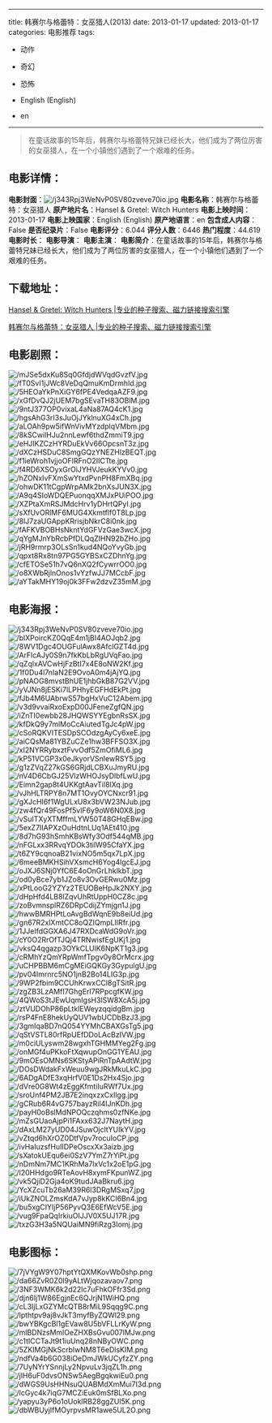 
---
title: 韩赛尔与格蕾特：女巫猎人(2013)
date: 2013-01-17
updated: 2013-01-17
categories: 电影推荐
tags:
- 动作
- 奇幻
- 恐怖

- English (English)
- en
---


> 在童话故事的15年后，韩赛尔与格蕾特兄妹已经长大，他们成为了两位厉害的女巫猎人，在一个小镇他们遇到了一个艰难的任务。

## **电影详情**：

**电影封面**：<img src="https://image.tmdb.org/t/p/w200/j343Rpj3WeNvP0SV80zveve70io.jpg" alt="/j343Rpj3WeNvP0SV80zveve70io.jpg" title="/j343Rpj3WeNvP0SV80zveve70io.jpg">
**电影名称**：韩赛尔与格蕾特：女巫猎人
**原产地片名**：Hansel & Gretel: Witch Hunters
**电影上映时间**：2013-01-17
**电影上映国家**：English (English)
**原产地语言**：en
**包含成人内容**：False
**是否纪录片**：False
**电影评分**：6.044
**评分人数**：6446
**热门程度**：44.619
**电影时长**：
**电影导演**：
**电影主演**：
**电影简介**：在童话故事的15年后，韩赛尔与格蕾特兄妹已经长大，他们成为了两位厉害的女巫猎人，在一个小镇他们遇到了一个艰难的任务。

## **下载地址**：
[Hansel & Gretel: Witch Hunters |专业的种子搜索、磁力链接搜索引擎](https://movie.amd794.com:2083/?search=Hansel%20%26%20Gretel%3A%20Witch%20Hunters&ordering=&mode=match_phrase&page_size=10&page=1)

[韩赛尔与格蕾特：女巫猎人 |专业的种子搜索、磁力链接搜索引擎](https://movie.amd794.com:2083/?search=%E9%9F%A9%E8%B5%9B%E5%B0%94%E4%B8%8E%E6%A0%BC%E8%95%BE%E7%89%B9%EF%BC%9A%E5%A5%B3%E5%B7%AB%E7%8C%8E%E4%BA%BA&ordering=&mode=match_phrase&page_size=10&page=1)
 

## **电影剧照**：
<img src="https://image.tmdb.org/t/p/original/mJSe5dxKu8Sq0GfdjdWVqdGvzfV.jpg" alt="/mJSe5dxKu8Sq0GfdjdWVqdGvzfV.jpg" title="/mJSe5dxKu8Sq0GfdjdWVqdGvzfV.jpg"><img src="https://image.tmdb.org/t/p/original/fT0SvI1jJWc8VeDqQmuKmDrmhId.jpg" alt="/fT0SvI1jJWc8VeDqQmuKmDrmhId.jpg" title="/fT0SvI1jJWc8VeDqQmuKmDrmhId.jpg"><img src="https://image.tmdb.org/t/p/original/5HEOaYkPnXiGY6fPE4VedqaAZF9.jpg" alt="/5HEOaYkPnXiGY6fPE4VedqaAZF9.jpg" title="/5HEOaYkPnXiGY6fPE4VedqaAZF9.jpg"><img src="https://image.tmdb.org/t/p/original/xGfDvQJ2jUEM7bgSEvaTH83OBlM.jpg" alt="/xGfDvQJ2jUEM7bgSEvaTH83OBlM.jpg" title="/xGfDvQJ2jUEM7bgSEvaTH83OBlM.jpg"><img src="https://image.tmdb.org/t/p/original/9ntJ377OP0vixaL4aNa87AQ4cK1.jpg" alt="/9ntJ377OP0vixaL4aNa87AQ4cK1.jpg" title="/9ntJ377OP0vixaL4aNa87AQ4cK1.jpg"><img src="https://image.tmdb.org/t/p/original/hgsAhG3rI3sJuOjJYklnuXG4xCh.jpg" alt="/hgsAhG3rI3sJuOjJYklnuXG4xCh.jpg" title="/hgsAhG3rI3sJuOjJYklnuXG4xCh.jpg"><img src="https://image.tmdb.org/t/p/original/aLOAh9pw5ifWnVivMYzdplqVMbm.jpg" alt="/aLOAh9pw5ifWnVivMYzdplqVMbm.jpg" title="/aLOAh9pw5ifWnVivMYzdplqVMbm.jpg"><img src="https://image.tmdb.org/t/p/original/8kSCwilHJu2nnLewf6thdZmmiT9.jpg" alt="/8kSCwilHJu2nnLewf6thdZmmiT9.jpg" title="/8kSCwilHJu2nnLewf6thdZmmiT9.jpg"><img src="https://image.tmdb.org/t/p/original/eHJIKZCzHYRDuEkVv66OpcsnT3z.jpg" alt="/eHJIKZCzHYRDuEkVv66OpcsnT3z.jpg" title="/eHJIKZCzHYRDuEkVv66OpcsnT3z.jpg"><img src="https://image.tmdb.org/t/p/original/dXCzHSDuC8SmgGQzYNEZHlzBEQT.jpg" alt="/dXCzHSDuC8SmgGQzYNEZHlzBEQT.jpg" title="/dXCzHSDuC8SmgGQzYNEZHlzBEQT.jpg"><img src="https://image.tmdb.org/t/p/original/f1ieWroh1vjjoOFIRFnO2IICTte.jpg" alt="/f1ieWroh1vjjoOFIRFnO2IICTte.jpg" title="/f1ieWroh1vjjoOFIRFnO2IICTte.jpg"><img src="https://image.tmdb.org/t/p/original/f4RD6XSOyxGrOiJYHVJeukKYVv0.jpg" alt="/f4RD6XSOyxGrOiJYHVJeukKYVv0.jpg" title="/f4RD6XSOyxGrOiJYHVJeukKYVv0.jpg"><img src="https://image.tmdb.org/t/p/original/hZONxIvFXmSwYtxdPvnPH8FmXBq.jpg" alt="/hZONxIvFXmSwYtxdPvnPH8FmXBq.jpg" title="/hZONxIvFXmSwYtxdPvnPH8FmXBq.jpg"><img src="https://image.tmdb.org/t/p/original/ohwDK11tCgpWrpAMk2bnXsJUN3X.jpg" alt="/ohwDK11tCgpWrpAMk2bnXsJUN3X.jpg" title="/ohwDK11tCgpWrpAMk2bnXsJUN3X.jpg"><img src="https://image.tmdb.org/t/p/original/A9q4SIoWDQEPuonqqXMJxPUiPOO.jpg" alt="/A9q4SIoWDQEPuonqqXMJxPUiPOO.jpg" title="/A9q4SIoWDQEPuonqqXMJxPUiPOO.jpg"><img src="https://image.tmdb.org/t/p/original/XZPtaXmRSJMdcHrv1yDHrtQPyI.jpg" alt="/XZPtaXmRSJMdcHrv1yDHrtQPyI.jpg" title="/XZPtaXmRSJMdcHrv1yDHrtQPyI.jpg"><img src="https://image.tmdb.org/t/p/original/sXfUvORlMF6MUG4Xkmtflf0T8Lp.jpg" alt="/sXfUvORlMF6MUG4Xkmtflf0T8Lp.jpg" title="/sXfUvORlMF6MUG4Xkmtflf0T8Lp.jpg"><img src="https://image.tmdb.org/t/p/original/8lJ7zaUGAppKRrisjbNkrC8i0nk.jpg" alt="/8lJ7zaUGAppKRrisjbNkrC8i0nk.jpg" title="/8lJ7zaUGAppKRrisjbNkrC8i0nk.jpg"><img src="https://image.tmdb.org/t/p/original/fAFKVBOBHsNkntYdGFVzGae3wcX.jpg" alt="/fAFKVBOBHsNkntYdGFVzGae3wcX.jpg" title="/fAFKVBOBHsNkntYdGFVzGae3wcX.jpg"><img src="https://image.tmdb.org/t/p/original/qYgMJnYbRcbPfDLQqZIHN92bZHo.jpg" alt="/qYgMJnYbRcbPfDLQqZIHN92bZHo.jpg" title="/qYgMJnYbRcbPfDLQqZIHN92bZHo.jpg"><img src="https://image.tmdb.org/t/p/original/jRH9rmrp3OLsSn1kud4NQoYvyGb.jpg" alt="/jRH9rmrp3OLsSn1kud4NQoYvyGb.jpg" title="/jRH9rmrp3OLsSn1kud4NQoYvyGb.jpg"><img src="https://image.tmdb.org/t/p/original/qpxt8Rx8tn97PG5GYBSxCZDhnYg.jpg" alt="/qpxt8Rx8tn97PG5GYBSxCZDhnYg.jpg" title="/qpxt8Rx8tn97PG5GYBSxCZDhnYg.jpg"><img src="https://image.tmdb.org/t/p/original/cfETOSe51h7vQ6nXQ2fCywrrOO0.jpg" alt="/cfETOSe51h7vQ6nXQ2fCywrrOO0.jpg" title="/cfETOSe51h7vQ6nXQ2fCywrrOO0.jpg"><img src="https://image.tmdb.org/t/p/original/o8XWbRjlnOnos1vYzfwJJ7MCcbF.jpg" alt="/o8XWbRjlnOnos1vYzfwJJ7MCcbF.jpg" title="/o8XWbRjlnOnos1vYzfwJJ7MCcbF.jpg"><img src="https://image.tmdb.org/t/p/original/aYTakMHY19oj0k3FFw2dzvZ35mM.jpg" alt="/aYTakMHY19oj0k3FFw2dzvZ35mM.jpg" title="/aYTakMHY19oj0k3FFw2dzvZ35mM.jpg">

## **电影海报**：
<img src="https://image.tmdb.org/t/p/original/j343Rpj3WeNvP0SV80zveve70io.jpg" alt="/j343Rpj3WeNvP0SV80zveve70io.jpg" title="/j343Rpj3WeNvP0SV80zveve70io.jpg"><img src="https://image.tmdb.org/t/p/original/blXPoircKZ0QqE4m1jBI4AOJqb2.jpg" alt="/blXPoircKZ0QqE4m1jBI4AOJqb2.jpg" title="/blXPoircKZ0QqE4m1jBI4AOJqb2.jpg"><img src="https://image.tmdb.org/t/p/original/8WV1Dgc4OUGFulAwx8AfclGZT4d.jpg" alt="/8WV1Dgc4OUGFulAwx8AfclGZT4d.jpg" title="/8WV1Dgc4OUGFulAwx8AfclGZT4d.jpg"><img src="https://image.tmdb.org/t/p/original/ArFlcAJy0S9n7fkKbLbRgUVqFao.jpg" alt="/ArFlcAJy0S9n7fkKbLbRgUVqFao.jpg" title="/ArFlcAJy0S9n7fkKbLbRgUVqFao.jpg"><img src="https://image.tmdb.org/t/p/original/qZqlxAVCwHjFzBtI7x4E8oNW2Kf.jpg" alt="/qZqlxAVCwHjFzBtI7x4E8oNW2Kf.jpg" title="/qZqlxAVCwHjFzBtI7x4E8oNW2Kf.jpg"><img src="https://image.tmdb.org/t/p/original/1f0Du4l7nIaN2E9OvoA0m4jAjYQ.jpg" alt="/1f0Du4l7nIaN2E9OvoA0m4jAjYQ.jpg" title="/1f0Du4l7nIaN2E9OvoA0m4jAjYQ.jpg"><img src="https://image.tmdb.org/t/p/original/pNAOG8mvstBhUE1jhbGkB87G2VV.jpg" alt="/pNAOG8mvstBhUE1jhbGkB87G2VV.jpg" title="/pNAOG8mvstBhUE1jhbGkB87G2VV.jpg"><img src="https://image.tmdb.org/t/p/original/yVJNn8jESKi7lLPHhyEGFHdEkPt.jpg" alt="/yVJNn8jESKi7lLPHhyEGFHdEkPt.jpg" title="/yVJNn8jESKi7lLPHhyEGFHdEkPt.jpg"><img src="https://image.tmdb.org/t/p/original/fJb4M6UAbrwS57bgHxVuC12Abem.jpg" alt="/fJb4M6UAbrwS57bgHxVuC12Abem.jpg" title="/fJb4M6UAbrwS57bgHxVuC12Abem.jpg"><img src="https://image.tmdb.org/t/p/original/v3d9vvaiRxoExpD00JFeneZgfQN.jpg" alt="/v3d9vvaiRxoExpD00JFeneZgfQN.jpg" title="/v3d9vvaiRxoExpD00JFeneZgfQN.jpg"><img src="https://image.tmdb.org/t/p/original/iZnTI0ewbb28JHQWSYYEgbnRsSX.jpg" alt="/iZnTI0ewbb28JHQWSYYEgbnRsSX.jpg" title="/iZnTI0ewbb28JHQWSYYEgbnRsSX.jpg"><img src="https://image.tmdb.org/t/p/original/kfDkQ9y7mlMoCcAiutedTgJc4pW.jpg" alt="/kfDkQ9y7mlMoCcAiutedTgJc4pW.jpg" title="/kfDkQ9y7mlMoCcAiutedTgJc4pW.jpg"><img src="https://image.tmdb.org/t/p/original/cSoRQKVITESDpSCOdzgAyCy6xeE.jpg" alt="/cSoRQKVITESDpSCOdzgAyCy6xeE.jpg" title="/cSoRQKVITESDpSCOdzgAyCy6xeE.jpg"><img src="https://image.tmdb.org/t/p/original/aiCQsMa81YBZuCZe1hw3BFFSO3X.jpg" alt="/aiCQsMa81YBZuCZe1hw3BFFSO3X.jpg" title="/aiCQsMa81YBZuCZe1hw3BFFSO3X.jpg"><img src="https://image.tmdb.org/t/p/original/xI2NYRRybxztFvvOdf5ZmOfiML6.jpg" alt="/xI2NYRRybxztFvvOdf5ZmOfiML6.jpg" title="/xI2NYRRybxztFvvOdf5ZmOfiML6.jpg"><img src="https://image.tmdb.org/t/p/original/kP51VCGP3x0eJkyorVSnIewRSY5.jpg" alt="/kP51VCGP3x0eJkyorVSnIewRSY5.jpg" title="/kP51VCGP3x0eJkyorVSnIewRSY5.jpg"><img src="https://image.tmdb.org/t/p/original/g1zZVqZ27kGS6GRjdLCBXuJmyRU.jpg" alt="/g1zZVqZ27kGS6GRjdLCBXuJmyRU.jpg" title="/g1zZVqZ27kGS6GRjdLCBXuJmyRU.jpg"><img src="https://image.tmdb.org/t/p/original/nV4D6CbGJ25VlzWHOJsyDlbfLwU.jpg" alt="/nV4D6CbGJ25VlzWHOJsyDlbfLwU.jpg" title="/nV4D6CbGJ25VlzWHOJsyDlbfLwU.jpg"><img src="https://image.tmdb.org/t/p/original/Eimn2gap8t4UKKgtAavTil8lXq.jpg" alt="/Eimn2gap8t4UKKgtAavTil8lXq.jpg" title="/Eimn2gap8t4UKKgtAavTil8lXq.jpg"><img src="https://image.tmdb.org/t/p/original/vJhHLTRPY8n7MT1OvyOYCNxcr91.jpg" alt="/vJhHLTRPY8n7MT1OvyOYCNxcr91.jpg" title="/vJhHLTRPY8n7MT1OvyOYCNxcr91.jpg"><img src="https://image.tmdb.org/t/p/original/gXJcHI6f1WgULxU8x3bVW23NJub.jpg" alt="/gXJcHI6f1WgULxU8x3bVW23NJub.jpg" title="/gXJcHI6f1WgULxU8x3bVW23NJub.jpg"><img src="https://image.tmdb.org/t/p/original/zw4fQr49FosPf5vlF6y9oW6N0X8.jpg" alt="/zw4fQr49FosPf5vlF6y9oW6N0X8.jpg" title="/zw4fQr49FosPf5vlF6y9oW6N0X8.jpg"><img src="https://image.tmdb.org/t/p/original/vSuITXyXTMffmLYW50T48GHqEBw.jpg" alt="/vSuITXyXTMffmLYW50T48GHqEBw.jpg" title="/vSuITXyXTMffmLYW50T48GHqEBw.jpg"><img src="https://image.tmdb.org/t/p/original/5exZ7IIAPXzOuHdtnLUq1AEt410.jpg" alt="/5exZ7IIAPXzOuHdtnLUq1AEt410.jpg" title="/5exZ7IIAPXzOuHdtnLUq1AEt410.jpg"><img src="https://image.tmdb.org/t/p/original/8d7hG93hSmhKBsWfy3Odf544qMB.jpg" alt="/8d7hG93hSmhKBsWfy3Odf544qMB.jpg" title="/8d7hG93hSmhKBsWfy3Odf544qMB.jpg"><img src="https://image.tmdb.org/t/p/original/nFGLxx3RRvqYDOk3tilW95CfaYX.jpg" alt="/nFGLxx3RRvqYDOk3tilW95CfaYX.jpg" title="/nFGLxx3RRvqYDOk3tilW95CfaYX.jpg"><img src="https://image.tmdb.org/t/p/original/t6ZY9cqnoaB21vixNO5m5qx7LpX.jpg" alt="/t6ZY9cqnoaB21vixNO5m5qx7LpX.jpg" title="/t6ZY9cqnoaB21vixNO5m5qx7LpX.jpg"><img src="https://image.tmdb.org/t/p/original/6meeBMKHSihVXsmcH6Yog4lgcEJ.jpg" alt="/6meeBMKHSihVXsmcH6Yog4lgcEJ.jpg" title="/6meeBMKHSihVXsmcH6Yog4lgcEJ.jpg"><img src="https://image.tmdb.org/t/p/original/oJXJ6SNj0YfC6E4oOnGrLhklkbT.jpg" alt="/oJXJ6SNj0YfC6E4oOnGrLhklkbT.jpg" title="/oJXJ6SNj0YfC6E4oOnGrLhklkbT.jpg"><img src="https://image.tmdb.org/t/p/original/od0yBce7yb1JZo8v3OvGERwu0Mz.jpg" alt="/od0yBce7yb1JZo8v3OvGERwu0Mz.jpg" title="/od0yBce7yb1JZo8v3OvGERwu0Mz.jpg"><img src="https://image.tmdb.org/t/p/original/xPtLooG2YZYz2TEUOBeHpJk2NXY.jpg" alt="/xPtLooG2YZYz2TEUOBeHpJk2NXY.jpg" title="/xPtLooG2YZYz2TEUOBeHpJk2NXY.jpg"><img src="https://image.tmdb.org/t/p/original/dHpHfd4LB8lZqvUhRtUppH0CZ8c.jpg" alt="/dHpHfd4LB8lZqvUhRtUppH0CZ8c.jpg" title="/dHpHfd4LB8lZqvUhRtUppH0CZ8c.jpg"><img src="https://image.tmdb.org/t/p/original/zoBvmnsplRZ6DRpCdijZYmjgn1J.jpg" alt="/zoBvmnsplRZ6DRpCdijZYmjgn1J.jpg" title="/zoBvmnsplRZ6DRpCdijZYmjgn1J.jpg"><img src="https://image.tmdb.org/t/p/original/hwwBMRHPtLoAvgBdWqnE9b8eiUd.jpg" alt="/hwwBMRHPtLoAvgBdWqnE9b8eiUd.jpg" title="/hwwBMRHPtLoAvgBdWqnE9b8eiUd.jpg"><img src="https://image.tmdb.org/t/p/original/gn67R2xlXmtCC8oQZIQmpLlIRfr.jpg" alt="/gn67R2xlXmtCC8oQZIQmpLlIRfr.jpg" title="/gn67R2xlXmtCC8oQZIQmpLlIRfr.jpg"><img src="https://image.tmdb.org/t/p/original/1JJeIfdGGXA6J47RXDcaWdG9oVr.jpg" alt="/1JJeIfdGGXA6J47RXDcaWdG9oVr.jpg" title="/1JJeIfdGGXA6J47RXDcaWdG9oVr.jpg"><img src="https://image.tmdb.org/t/p/original/cY0O2RrOfTJQj4TRNwisfEgUKj1.jpg" alt="/cY0O2RrOfTJQj4TRNwisfEgUKj1.jpg" title="/cY0O2RrOfTJQj4TRNwisfEgUKj1.jpg"><img src="https://image.tmdb.org/t/p/original/vksQ4qgazp3OYkCLUlK6NpKT1g3.jpg" alt="/vksQ4qgazp3OYkCLUlK6NpKT1g3.jpg" title="/vksQ4qgazp3OYkCLUlK6NpKT1g3.jpg"><img src="https://image.tmdb.org/t/p/original/cRMhYzQmYRpWmfTpgv0y8OrMcrx.jpg" alt="/cRMhYzQmYRpWmfTpgv0y8OrMcrx.jpg" title="/cRMhYzQmYRpWmfTpgv0y8OrMcrx.jpg"><img src="https://image.tmdb.org/t/p/original/uCHPBBM6mCgMEiGQKGy3GypulgU.jpg" alt="/uCHPBBM6mCgMEiGQKGy3GypulgU.jpg" title="/uCHPBBM6mCgMEiGQKGy3GypulgU.jpg"><img src="https://image.tmdb.org/t/p/original/pv04Imrnrc5NO1jnB2Bo14LIG3p.jpg" alt="/pv04Imrnrc5NO1jnB2Bo14LIG3p.jpg" title="/pv04Imrnrc5NO1jnB2Bo14LIG3p.jpg"><img src="https://image.tmdb.org/t/p/original/9WP2fbim9CCUhKrwxCCl8gTSitR.jpg" alt="/9WP2fbim9CCUhKrwxCCl8gTSitR.jpg" title="/9WP2fbim9CCUhKrwxCCl8gTSitR.jpg"><img src="https://image.tmdb.org/t/p/original/zgZB3LzAMfI7GhgErI7RPpcgfKW.jpg" alt="/zgZB3LzAMfI7GhgErI7RPpcgfKW.jpg" title="/zgZB3LzAMfI7GhgErI7RPpcgfKW.jpg"><img src="https://image.tmdb.org/t/p/original/4QWoS3tJEwUqmIgsH3lSW8XcA5j.jpg" alt="/4QWoS3tJEwUqmIgsH3lSW8XcA5j.jpg" title="/4QWoS3tJEwUqmIgsH3lSW8XcA5j.jpg"><img src="https://image.tmdb.org/t/p/original/ztVUDOhP86pLtklEWeyzqqidgBm.jpg" alt="/ztVUDOhP86pLtklEWeyzqqidgBm.jpg" title="/ztVUDOhP86pLtklEWeyzqqidgBm.jpg"><img src="https://image.tmdb.org/t/p/original/rsP4FnE8hekUyQUV1wbUCDbBzJ3.jpg" alt="/rsP4FnE8hekUyQUV1wbUCDbBzJ3.jpg" title="/rsP4FnE8hekUyQUV1wbUCDbBzJ3.jpg"><img src="https://image.tmdb.org/t/p/original/3gmIqaBD7nQ054YYMhCBAXGsTg5.jpg" alt="/3gmIqaBD7nQ054YYMhCBAXGsTg5.jpg" title="/3gmIqaBD7nQ054YYMhCBAXGsTg5.jpg"><img src="https://image.tmdb.org/t/p/original/qStVSTL80rfRpUEfDDoLAcBzIVW.jpg" alt="/qStVSTL80rfRpUEfDDoLAcBzIVW.jpg" title="/qStVSTL80rfRpUEfDDoLAcBzIVW.jpg"><img src="https://image.tmdb.org/t/p/original/m0ciULyswm28wgxhTGHMMYeg2Fg.jpg" alt="/m0ciULyswm28wgxhTGHMMYeg2Fg.jpg" title="/m0ciULyswm28wgxhTGHMMYeg2Fg.jpg"><img src="https://image.tmdb.org/t/p/original/onMGf4uPKkoFtXqwupOnGG1YEAU.jpg" alt="/onMGf4uPKkoFtXqwupOnGG1YEAU.jpg" title="/onMGf4uPKkoFtXqwupOnGG1YEAU.jpg"><img src="https://image.tmdb.org/t/p/original/9mOEsOMNs6SKStyAPiRnTpAAdtW.jpg" alt="/9mOEsOMNs6SKStyAPiRnTpAAdtW.jpg" title="/9mOEsOMNs6SKStyAPiRnTpAAdtW.jpg"><img src="https://image.tmdb.org/t/p/original/DOsDWdakFxWeuu9wgJRkMkuLkC.jpg" alt="/DOsDWdakFxWeuu9wgJRkMkuLkC.jpg" title="/DOsDWdakFxWeuu9wgJRkMkuLkC.jpg"><img src="https://image.tmdb.org/t/p/original/6ADgADfE3xqHrfV0E1Ds2Hx4Sjo.jpg" alt="/6ADgADfE3xqHrfV0E1Ds2Hx4Sjo.jpg" title="/6ADgADfE3xqHrfV0E1Ds2Hx4Sjo.jpg"><img src="https://image.tmdb.org/t/p/original/dVre0G8Wt4zEggKfmtiIuRWf7Ux.jpg" alt="/dVre0G8Wt4zEggKfmtiIuRWf7Ux.jpg" title="/dVre0G8Wt4zEggKfmtiIuRWf7Ux.jpg"><img src="https://image.tmdb.org/t/p/original/sroUnf4PM2JB7E2inqxzxCxIlgg.jpg" alt="/sroUnf4PM2JB7E2inqxzxCxIlgg.jpg" title="/sroUnf4PM2JB7E2inqxzxCxIlgg.jpg"><img src="https://image.tmdb.org/t/p/original/gCRub6R4vG757bayzRil4IJnKDh.jpg" alt="/gCRub6R4vG757bayzRil4IJnKDh.jpg" title="/gCRub6R4vG757bayzRil4IJnKDh.jpg"><img src="https://image.tmdb.org/t/p/original/payH0oBslMdNPOQczqhms0zfNKe.jpg" alt="/payH0oBslMdNPOQczqhms0zfNKe.jpg" title="/payH0oBslMdNPOQczqhms0zfNKe.jpg"><img src="https://image.tmdb.org/t/p/original/mZsGUaoAjpPi1FAxx632J7NaytH.jpg" alt="/mZsGUaoAjpPi1FAxx632J7NaytH.jpg" title="/mZsGUaoAjpPi1FAxx632J7NaytH.jpg"><img src="https://image.tmdb.org/t/p/original/dAxLM27yUD04JSuwOjcltYUIkYV.jpg" alt="/dAxLM27yUD04JSuwOjcltYUIkYV.jpg" title="/dAxLM27yUD04JSuwOjcltYUIkYV.jpg"><img src="https://image.tmdb.org/t/p/original/vZtqd6hXrOZ0DtfVpv7rocuIoCP.jpg" alt="/vZtqd6hXrOZ0DtfVpv7rocuIoCP.jpg" title="/vZtqd6hXrOZ0DtfVpv7rocuIoCP.jpg"><img src="https://image.tmdb.org/t/p/original/ivHaIuzsfHuIIDPeOscxXx3aizb.jpg" alt="/ivHaIuzsfHuIIDPeOscxXx3aizb.jpg" title="/ivHaIuzsfHuIIDPeOscxXx3aizb.jpg"><img src="https://image.tmdb.org/t/p/original/sXatokUEqu6ei0SzV7YmZ7rYiPt.jpg" alt="/sXatokUEqu6ei0SzV7YmZ7rYiPt.jpg" title="/sXatokUEqu6ei0SzV7YmZ7rYiPt.jpg"><img src="https://image.tmdb.org/t/p/original/nDmNm7MC1KRhMa7lxVc1x2oE1pG.jpg" alt="/nDmNm7MC1KRhMa7lxVc1x2oE1pG.jpg" title="/nDmNm7MC1KRhMa7lxVc1x2oE1pG.jpg"><img src="https://image.tmdb.org/t/p/original/l20HHdgo9RTeAovH8xymFKpunWZ.jpg" alt="/l20HHdgo9RTeAovH8xymFKpunWZ.jpg" title="/l20HHdgo9RTeAovH8xymFKpunWZ.jpg"><img src="https://image.tmdb.org/t/p/original/vk5QjiD2Gja4oK9tudJAaBkru6.jpg" alt="/vk5QjiD2Gja4oK9tudJAaBkru6.jpg" title="/vk5QjiD2Gja4oK9tudJAaBkru6.jpg"><img src="https://image.tmdb.org/t/p/original/YcXZcuTb26aM39R6l3DRgMSxq7.jpg" alt="/YcXZcuTb26aM39R6l3DRgMSxq7.jpg" title="/YcXZcuTb26aM39R6l3DRgMSxq7.jpg"><img src="https://image.tmdb.org/t/p/original/iUkZNOLZmsKdA7vJyp8kKCI6Bn4.jpg" alt="/iUkZNOLZmsKdA7vJyp8kKCI6Bn4.jpg" title="/iUkZNOLZmsKdA7vJyp8kKCI6Bn4.jpg"><img src="https://image.tmdb.org/t/p/original/bu5xgCIYIjP56PyvQ3E6EfWcV5E.jpg" alt="/bu5xgCIYIjP56PyvQ3E6EfWcV5E.jpg" title="/bu5xgCIYIjP56PyvQ3E6EfWcV5E.jpg"><img src="https://image.tmdb.org/t/p/original/vug9FpaQqIrkiuOIJJV0X5UJ17R.jpg" alt="/vug9FpaQqIrkiuOIJJV0X5UJ17R.jpg" title="/vug9FpaQqIrkiuOIJJV0X5UJ17R.jpg"><img src="https://image.tmdb.org/t/p/original/txzG3H3a5NQUaiMN9fiRzg3Iomj.jpg" alt="/txzG3H3a5NQUaiMN9fiRzg3Iomj.jpg" title="/txzG3H3a5NQUaiMN9fiRzg3Iomj.jpg">

## **电影图标**：
<img src="https://image.tmdb.org/t/p/original/7jVYgW9Y07hptYtQXMKovWb0shp.png" alt="/7jVYgW9Y07hptYtQXMKovWb0shp.png" title="/7jVYgW9Y07hptYtQXMKovWb0shp.png"><img src="https://image.tmdb.org/t/p/original/da66ZvR0Z0l9yALtWjqozavaov7.png" alt="/da66ZvR0Z0l9yALtWjqozavaov7.png" title="/da66ZvR0Z0l9yALtWjqozavaov7.png"><img src="https://image.tmdb.org/t/p/original/3NF3WMK6k2d22lc7uFhkOFfr3Sd.png" alt="/3NF3WMK6k2d22lc7uFhkOFfr3Sd.png" title="/3NF3WMK6k2d22lc7uFhkOFfr3Sd.png"><img src="https://image.tmdb.org/t/p/original/djn6Ij1W86EgjnEc6QJrjN1WiHQ.png" alt="/djn6Ij1W86EgjnEc6QJrjN1WiHQ.png" title="/djn6Ij1W86EgjnEc6QJrjN1WiHQ.png"><img src="https://image.tmdb.org/t/p/original/cL3IjLxGZYMcQTB8rMiL9Sqqg9C.png" alt="/cL3IjLxGZYMcQTB8rMiL9Sqqg9C.png" title="/cL3IjLxGZYMcQTB8rMiL9Sqqg9C.png"><img src="https://image.tmdb.org/t/p/original/lpthtpv9aj8vJkT3myfByZQWl29.png" alt="/lpthtpv9aj8vJkT3myfByZQWl29.png" title="/lpthtpv9aj8vJkT3myfByZQWl29.png"><img src="https://image.tmdb.org/t/p/original/bwYBKgcBl1gEVaw8U5bVFLLrKyW.png" alt="/bwYBKgcBl1gEVaw8U5bVFLLrKyW.png" title="/bwYBKgcBl1gEVaw8U5bVFLLrKyW.png"><img src="https://image.tmdb.org/t/p/original/mlBDNzsMmlOeZHXBsGvu007lMJw.png" alt="/mlBDNzsMmlOeZHXBsGvu007lMJw.png" title="/mlBDNzsMmlOeZHXBsGvu007lMJw.png"><img src="https://image.tmdb.org/t/p/original/c1tICCTaJt9t1iuUnq28nNByOWC.png" alt="/c1tICCTaJt9t1iuUnq28nNByOWC.png" title="/c1tICCTaJt9t1iuUnq28nNByOWC.png"><img src="https://image.tmdb.org/t/p/original/5ZKIMGjNkScrblwNM8T6eDlsKIM.png" alt="/5ZKIMGjNkScrblwNM8T6eDlsKIM.png" title="/5ZKIMGjNkScrblwNM8T6eDlsKIM.png"><img src="https://image.tmdb.org/t/p/original/ndfVa4b6G038iOeDmJWkUCyfzZY.png" alt="/ndfVa4b6G038iOeDmJWkUCyfzZY.png" title="/ndfVa4b6G038iOeDmJWkUCyfzZY.png"><img src="https://image.tmdb.org/t/p/original/7UyNYrYSnnjLy2NpvuLv3jqZL1h.png" alt="/7UyNYrYSnnjLy2NpvuLv3jqZL1h.png" title="/7UyNYrYSnnjLy2NpvuLv3jqZL1h.png"><img src="https://image.tmdb.org/t/p/original/jlH6uF0dvsONSw5AegBgqkwiEu0.png" alt="/jlH6uF0dvsONSw5AegBgqkwiEu0.png" title="/jlH6uF0dvsONSw5AegBgqkwiEu0.png"><img src="https://image.tmdb.org/t/p/original/dWGS9UsHHNsuQUABMdXmMui7I3d.png" alt="/dWGS9UsHHNsuQUABMdXmMui7I3d.png" title="/dWGS9UsHHNsuQUABMdXmMui7I3d.png"><img src="https://image.tmdb.org/t/p/original/lcGyc4k7iqG7MCZiEuk0mSfBLXo.png" alt="/lcGyc4k7iqG7MCZiEuk0mSfBLXo.png" title="/lcGyc4k7iqG7MCZiEuk0mSfBLXo.png"><img src="https://image.tmdb.org/t/p/original/yapyu3yP6o1oUoklRB28ggZUl5K.png" alt="/yapyu3yP6o1oUoklRB28ggZUl5K.png" title="/yapyu3yP6o1oUoklRB28ggZUl5K.png"><img src="https://image.tmdb.org/t/p/original/dbWBUyjIfMOyrpvsMR1awe5UL2O.png" alt="/dbWBUyjIfMOyrpvsMR1awe5UL2O.png" title="/dbWBUyjIfMOyrpvsMR1awe5UL2O.png">
